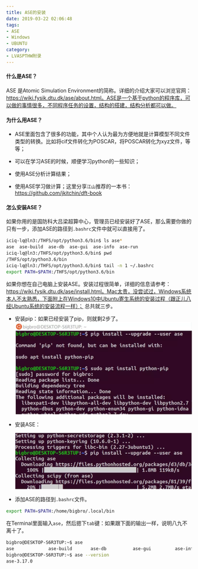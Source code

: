 ```yaml
---
title: ASE的安装
date: 2019-03-22 02:06:48
tags: 
- ASE
- Windows
- UBUNTU
category:
- LVASPTHW附录
---
```


#### 什么是ASE？

ASE 是Atomic Simulation Environment的简称。详细的介绍大家可以浏览官网：https://wiki.fysik.dtu.dk/ase/about.html。ASE是一个基于python的程序库，可以做的事情很多，不同程序任务的设置，结构的搭建，结构分析都可以做。

#### 为什么用ASE？

* ASE里面包含了很多的功能，其中个人认为最为方便地就是计算模型不同文件类型的转换。比如将cif文件转化为POSCAR，将POSCAR转化为xyz文件，等等；

* 可以在学习ASE的时候，顺便学习python的一些知识；

* 使用ASE分析计算结果；
* 使用ASE学习做计算；这里分享`江山`推荐的一本书：https://github.com/jkitchin/dft-book

#### 怎么安装ASE？

如果你用的是国防科大吕梁超算中心，管理员已经安装好了ASE，那么需要你做的只有一步，添加ASE的路径到`.bashrc`文件中就可以直接用了。

```bash
iciq-lq@ln3:/THFS/opt/python3.6/bin$ ls ase*
ase  ase-build  ase-db  ase-gui  ase-info  ase-run
iciq-lq@ln3:/THFS/opt/python3.6/bin$ pwd
/THFS/opt/python3.6/bin
iciq-lq@ln3:/THFS/opt/python3.6/bin$ tail -n 1 ~/.bashrc
export PATH=$PATH:/THFS/opt/python3.6/bin
```

如果你想在自己电脑上安装ASE。安装过程很简单，详细的信息请参考：https://wiki.fysik.dtu.dk/ase/install.html。Mac太贵，没尝试过，Windows系统本人不太熟悉，下面附上在Windows10中Ubuntu寄生系统的安装过程（跟正儿八经Ubuntu系统的安装流程一样）； 总共就三步。

* 安装pip：如果已经安装了pip，则就剩2步了。![](A13\a13-1.png)

* 安装ASE：

  ![](A13\a13-2.png)

* 添加ASE的路径到`.bashrc`文件。

```bash
export PATH=$PATH:/home/bigbro/.local/bin
```

在Terminal里面输入`ase`，然后摁下`tab`键：如果跟下面的输出一样，说明八九不离十了。

```bash
bigbro@DESKTOP-S6R3TUP:~$ ase
ase             ase-build       ase-db          ase-gui         ase-info        ase-run         ase_figures.sh  aselite.py      aselite.pyc
bigbro@DESKTOP-S6R3TUP:~$ ase --version
ase-3.17.0
```

